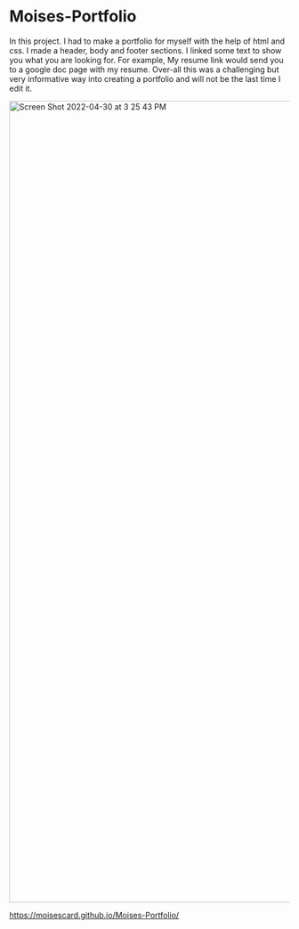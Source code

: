 # Moises-Portfolio

In this project. I had to make a portfolio for myself with the help of html and css. I made a header, body and footer sections. I linked some text to show you what you are looking for. For example, My resume link would send you to a google doc page with my resume. Over-all this was a challenging but very informative way into creating a portfolio and will not be the last time I edit it.

<img width="1440" alt="Screen Shot 2022-04-30 at 3 25 43 PM" src="https://user-images.githubusercontent.com/103094173/166120123-0ebe5216-0672-4187-a5fa-0b2921c8440c.png">


 https://moisescard.github.io/Moises-Portfolio/
